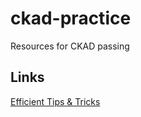 # ckad-practice
Resources for CKAD passing

## Links
[Efficient Tips & Tricks](https://dev.to/jdxlabs/efficient-tips-to-pass-the-ckad-exam-46l7) 
